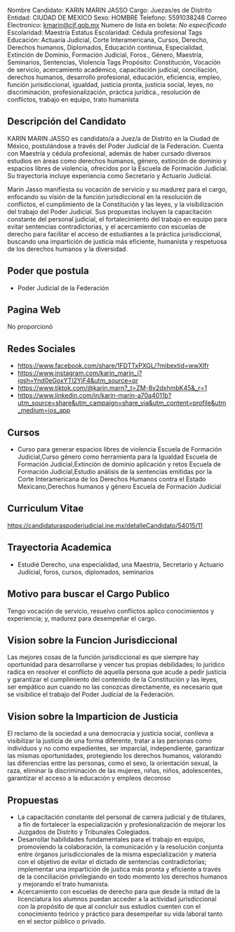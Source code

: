 Nombre Candidato: KARIN MARIN JASSO
Cargo: Juezas/es de Distrito
Entidad: CIUDAD DE MEXICO
Sexo: HOMBRE
Telefono: 5591038248
Correo Electronico: kmarin@cjf.gob.mx
Numero de lista en boleta: *No especificado*
Escolaridad: Maestría
Estatus Escolaridad: Cédula profesional
Tags Educación: Actuaría Judicial, Corte Interamericana, Cursos, Derecho, Derechos humanos, Diplomados, Educación continua, Especialidad, Extinción de Dominio, Formación Judicial, Foros., Género, Maestría, Seminarios, Sentencias, Violencia
Tags Propósito: Constitución, Vocación de servicio, acercamiento académico, capacitación judicial, conciliación, derechos humanos, desarrollo profesional, educación, eficiencia, empleo, función jurisdiccional, igualdad, justicia pronta, justicia social, leyes, no discriminación, profesionalización, práctica jurídica., resolución de conflictos, trabajo en equipo, trato humanista


## Descripción del Candidato 

KARIN MARIN JASSO es candidato/a a Juez/a de Distrito en la Ciudad de México, postulándose a través del Poder Judicial de la Federación. Cuenta con Maestría y cédula profesional, además de haber cursado diversos estudios en áreas como derechos humanos, género, extinción de dominio y espacios libres de violencia, ofrecidos por la Escuela de Formación Judicial. Su trayectoria incluye experiencia como Secretario y Actuario Judicial.

Marin Jasso manifiesta su vocación de servicio y su madurez para el cargo, enfocando su visión de la función jurisdiccional en la resolución de conflictos, el cumplimiento de la Constitución y las leyes, y la visibilización del trabajo del Poder Judicial. Sus propuestas incluyen la capacitación constante del personal judicial, el fortalecimiento del trabajo en equipo para evitar sentencias contradictorias, y el acercamiento con escuelas de derecho para facilitar el acceso de estudiantes a la práctica jurisdiccional, buscando una impartición de justicia más eficiente, humanista y respetuosa de los derechos humanos y la diversidad.


## Poder que postula

- Poder Judicial de la Federación


## Pagina Web

No proporcionó


## Redes Sociales

- https://www.facebook.com/share/1FDTTxPXGL/?mibextid=wwXIfr
- https://www.instagram.com/karin_marin_j?igsh=Ynd0eGoxYTl2YjF4&utm_source=qr
- https://www.tiktok.com/@karin.marn?_t=ZM-8v2dxhmbK45&_r=1
- https://www.linkedin.com/in/karin-marin-a70a4011b?utm_source=share&utm_campaign=share_via&utm_content=profile&utm_medium=ios_app


## Cursos

- Curso para generar espacios libres de violencia Escuela de Formación Judicial,Curso género como herramienta para la Igualdad Escuela de Formación Judicial,Extinción de dominio aplicación y retos Escuela de Formación Judicial,Estudio análisis de la sentencias emitidas por la Corte Interamericana de los Derechos Humanos contra el Estado Mexicano,Derechos humanos y género Escuela de Formación Judicial


## Curriculum Vitae

https://candidaturaspoderjudicial.ine.mx/detalleCandidato/54015/11


## Trayectoria Academica

- Estudié Derecho, una especialidad, una Maestría, Secretario y Actuario Judicial, foros, cursos, diplomados, seminarios


## Motivo para buscar el Cargo Publico

Tengo vocación de servicio, resuelvo conflictos aplico conocimientos y experiencia; y, madurez para desempeñar el cargo.


## Vision sobre la Funcion Jurisdiccional

Las mejores cosas de la función jurisdiccional es que siempre hay oportunidad para desarrollarse y vencer tus propias debilidades; lo jurídico radica en resolver el conflicto de aquella persona que acude a pedir justicia y garantizar el cumplimiento del contenido de la Constitución y las leyes, ser empático aun cuando no las conozcas directamente, es necesario que se visibilice el trabajo del Poder Judicial de la Federación.


## Vision sobre la Imparticion de Justicia

El reclamo de la sociedad a una democracia y justicia social, conlleva a visibilizar la justicia de una forma diferente, tratar a las personas como individuos y no como expedientes, ser imparcial, independiente, garantizar las mismas oportunidades, protegiendo los derechos humanos, valorando las diferencias entre las personas, como el sexo, la orientación sexual, la raza, eliminar la discriminación de las mujeres, niñas, niños, adolescentes, garantizar el acceso a la educación y empleos decoroso


## Propuestas

- La capacitación constante del personal de carrera judicial y de titulares, a fin de fortalecer la especialización y profesionalización de mejorar los Juzgados de Distrito y Tribunales Colegiados.
- Desarrollar habilidades fundamentales para el trabajo en equipo, promoviendo la colaboración, la comunicación y la resolución conjunta entre órganos jurisdiccionales de la misma especialización y materia con el objetivo de evitar el dictado de sentencias contradictorias; implementar una impartición de justica más pronta y eficiente a través de la conciliación privilegiando en todo momento los derechos humanos y mejorando el trato humanista.
- Acercamiento con escuelas de derecho para que desde la mitad de la licenciatura los alumnos puedan acceder a la actividad jurisdiccional con la propósito de que al concluir sus estudios cuenten con el conocimiento teórico y práctico para desempeñar su vida laboral tanto en el sector público o privado.

